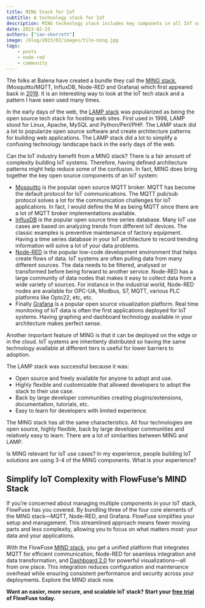 ```yaml
---
title: MING Stack for IoT
subtitle: A technology stack for IoT
description: MING technology stack includes key componets in all IoT solutions M - Mosquitto/MQTT, I-InfluxDB, N-Node-RED, G-Granfana
date: 2023-02-23
authors: ["ian-skerrett"]
image: /blog/2023/02/images/tile-ming.jpg
tags:
    - posts 
    - node-red
    - community
---
```


The folks at Balena have created a bundle they call the [MING stack](https://hub.balena.io/organizations/marc6/apps/MING), (Mosquitto/MQTT, InfluxDB, Node-RED and Grafana) which first appeared back in [2019](https://forums.balena.io/t/ming-an-iot-sensor-stack-mosquitto-influxdb-nodered-grafana/36540). It is an interesting way to look at the IoT tech stack and a pattern I have seen used many times. 

<!--more-->

In the early days of the web, the [LAMP stack](https://en.wikipedia.org/wiki/LAMP_(software_bundle)) was popularized as being the open source tech stack for hosting web sites. First used in 1998, LAMP stood for Linux, Apache, MySQL and Python/Perl/PHP. The LAMP stack did a lot to popularize open source software and create architecture patterns for building web applications. The LAMP stack did a lot to simplify a confusing technology landscape back in the early days of the web.

Can the IoT industry benefit from a MING stack? There is a fair amount of complexity building IoT systems. Therefore, having defined architecture patterns might help reduce some of the confusion. In fact, MING does bring together the key open source components of an IoT system:

* [Mosquitto](https://mosquitto.org/) is the popular open source MQTT broker. MQTT has become the default protocol for IoT communications. The MQTT pub/sub protocol solves a lot for the communication challenges for IoT applications. In fact, I would define the M as being MQTT since there are a lot of MQTT broker implementations available.
* [InfluxDB](https://www.influxdata.com/) is the popular open source time series database. Many IoT use cases are based on analyzing trends from different IoT devices. The classic examples is preventive maintenance of factory equipment. Having a time series database in your IoT architecture to record trending information will solve a lot of your data problems.
* [Node-RED](/node-red/) is the popular low-code development environment that helps create flows of data. IoT systems are often pulling data from many different sources. The data needs to be filtered, analysed or transformed before being forward to another service. Node-RED has a large community of data nodes that makes it easy to collect data from a wide variety of sources. For instance in the industrial world, Node-RED nodes are available for OPC-UA, Modbus, S7, MQTT, various PLC platforms like Opto22, etc, etc.
* Finally [Grafana](https://grafana.com/) is a popular open source visualization platform. Real time monitoring of IoT data is often the first applications deployed for IoT systems. Having graphing and dashboard technology available in your architecture makes perfect sense. 

Another important feature of MING is that it can be deployed on the edge or in the cloud. IoT systems are inheritenty distributed so having the same technology available at different tiers is useful for lower barriers to adoption.

The LAMP stack was successful because it was:
* Open source and freely available for anyone to adopt and use.
* Highly flexible and customizable that allowed developers to adopt the stack to their use case.
* Back by large developer communities creating plugins/extensions, documentation, tutorials, etc.
* Easy to learn for developers with limited experience.

The MING stack has all the same characteristics. All four technologies are open source, highly flexible, back by large developer communities and relatively easy to learn. There are a lot of similarities between MING and LAMP.

Is MING relevant for IoT use cases? In my experience, people building IoT solutions are using 3-4 of the MING components. What is your experience?

## Simplify IoT Complexity with FlowFuse’s MIND Stack

If you’re concerned about managing multiple components in your IoT stack, FlowFuse has you covered. By bundling three of the four core elements of the MING stack—MQTT, Node-RED, and Grafana. FlowFuse simplifies your setup and management. This streamlined approach means fewer moving parts and less complexity, allowing you to focus on what matters most: your data and your applications.

With the FlowFuse [MIND stack](/blog/2024/05/node-red-mind-stack-with-flowfuse/), you get a unified platform that integrates MQTT for efficient communication, Node-RED for seamless integration and data transformation, and [Dashboard 2.0](/product/dashboard/) for powerful visualizations—all from one place. This integration reduces configuration and maintenance overhead while ensuring consistent performance and security across your deployments. Explore the MIND stack now.

**Want an easier, more secure, and scalable IoT stack? Start your [free trial](https://app.flowfuse.com/account/create/) of FlowFuse today.**